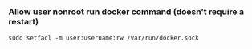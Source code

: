 ### Allow user nonroot run docker command (doesn't require a restart)
    sudo setfacl -m user:username:rw /var/run/docker.sock
